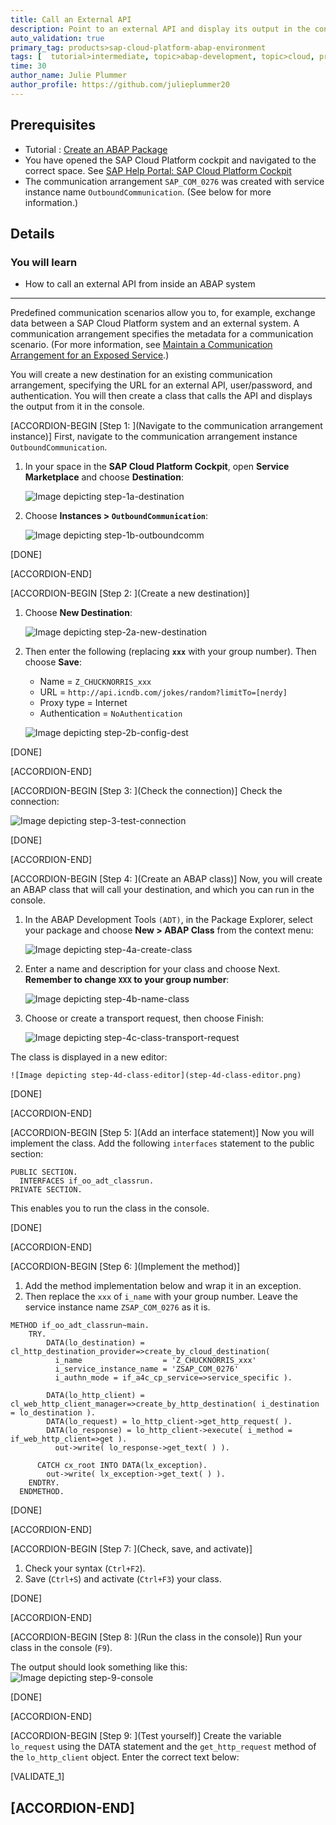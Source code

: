 ```yaml
---
title: Call an External API
description: Point to an external API and display its output in the console.
auto_validation: true
primary_tag: products>sap-cloud-platform-abap-environment
tags: [  tutorial>intermediate, topic>abap-development, topic>cloud, products>sap-cloud-platform ]
time: 30
author_name: Julie Plummer
author_profile: https://github.com/julieplummer20
---
```


## Prerequisites  
 -  Tutorial : [Create an ABAP Package](https://developers.sap.com/tutorials/abap-dev-create-package.html)
 -  You have opened the SAP Cloud Platform cockpit and navigated to the correct space. See [SAP Help Portal: SAP Cloud Platform Cockpit](https://help.sap.com/viewer/65de2977205c403bbc107264b8eccf4b/Cloud/en-US/e47748b5bb571014afedc70595804f3e.html)
 -  The communication arrangement `SAP_COM_0276` was created with service instance name `OutboundCommunication`. (See below for more information.)

## Details
### You will learn  
  - How to call an external API from inside an ABAP system

---
Predefined communication scenarios allow you to, for example, exchange data between a SAP Cloud Platform system and an external system.
A communication arrangement specifies the metadata for a communication scenario. (For more information, see [Maintain a Communication Arrangement for an Exposed Service](https://developers.sap.com/tutorials/abap-environment-communication-arrangement.html).)

You will create a new destination for an existing communication arrangement, specifying the URL for an external API, user/password, and authentication.
You will then create a class that calls the API and displays the output from it in the console.

[ACCORDION-BEGIN [Step 1: ](Navigate to the communication arrangement instance)]
First, navigate to the communication arrangement instance `OutboundCommunication`.

1. In your space in the **SAP Cloud Platform Cockpit**, open **Service Marketplace** and choose **Destination**:                          

    ![Image depicting step-1a-destination](step-1a-destination.png)

2.  Choose **Instances > `OutboundCommunication`**:

    ![Image depicting step-1b-outboundcomm](step-1b-outboundcomm.png)

[DONE]

[ACCORDION-END]

[ACCORDION-BEGIN [Step 2: ](Create a new destination)]

1. Choose **New Destination**:

    ![Image depicting step-2a-new-destination](step-2a-new-destination.png)

2. Then enter the following (replacing **`xxx`** with your group number). Then choose **Save**:
    - Name  = `Z_CHUCKNORRIS_xxx`
    - URL = `http://api.icndb.com/jokes/random?limitTo=[nerdy]`
    - Proxy type = Internet
    - Authentication = `NoAuthentication`

    ![Image depicting step-2b-config-dest](step-2b-config-dest.png)  

[DONE]

[ACCORDION-END]

[ACCORDION-BEGIN [Step 3: ](Check the connection)]
Check the connection:

![Image depicting step-3-test-connection](step-3-test-connection.png)  

[DONE]

[ACCORDION-END]

[ACCORDION-BEGIN [Step 4: ](Create an ABAP class)]
Now, you will create an ABAP class that will call your destination, and which you can run in the console.

1. In the ABAP Development Tools `(ADT)`, in the Package Explorer, select your package and choose **New > ABAP Class** from the context menu:

    ![Image depicting step-4a-create-class](step-4a-create-class.png)

2. Enter a name and description for your class and choose Next. **Remember to change `XXX` to your group number**:

    ![Image depicting step-4b-name-class](step-4b-name-class.png)

3. Choose or create a transport request, then choose Finish:

    ![Image depicting step-4c-class-transport-request](step-4c-class-transport-request.png)

The class is displayed in a new editor:

    ![Image depicting step-4d-class-editor](step-4d-class-editor.png)

[DONE]

[ACCORDION-END]

[ACCORDION-BEGIN [Step 5: ](Add an interface statement)]
Now you will implement the class.
Add the following `interfaces` statement to the public section:

```ABAP
PUBLIC SECTION.
  INTERFACES if_oo_adt_classrun.
PRIVATE SECTION.
```
This enables you to run the class in the console.

[DONE]

[ACCORDION-END]

[ACCORDION-BEGIN [Step 6: ](Implement the method)]
  1. Add the method implementation below and wrap it in an exception.
  2. Then replace the `xxx` of `i_name` with your group number. Leave the service instance name `ZSAP_COM_0276` as it is.

```ABAP
METHOD if_oo_adt_classrun~main.
    TRY.
        DATA(lo_destination) = cl_http_destination_provider=>create_by_cloud_destination(
          i_name                  = 'Z_CHUCKNORRIS_xxx'
          i_service_instance_name = 'ZSAP_COM_0276'
          i_authn_mode = if_a4c_cp_service=>service_specific ).

        DATA(lo_http_client) = cl_web_http_client_manager=>create_by_http_destination( i_destination = lo_destination ).
        DATA(lo_request) = lo_http_client->get_http_request( ).
        DATA(lo_response) = lo_http_client->execute( i_method = if_web_http_client=>get ).
          out->write( lo_response->get_text( ) ).

      CATCH cx_root INTO DATA(lx_exception).
        out->write( lx_exception->get_text( ) ).
    ENDTRY.
  ENDMETHOD.

```

[DONE]

[ACCORDION-END]

[ACCORDION-BEGIN [Step 7: ](Check, save, and activate)]
1. Check your syntax (`Ctrl+F2`).
2. Save (`Ctrl+S`) and activate (`Ctrl+F3`) your class.

[DONE]

[ACCORDION-END]

[ACCORDION-BEGIN [Step 8: ](Run the class in the console)]
Run your class in the console (`F9`).

The output should look something like this:
![Image depicting step-9-console](step-9-console.png)

[DONE]

[ACCORDION-END]

[ACCORDION-BEGIN [Step 9: ](Test yourself)]
Create the variable `lo_request` using the DATA statement and the `get_http_request` method of the `lo_http_client` object. Enter the correct text below:

[VALIDATE_1]

[ACCORDION-END]
---
